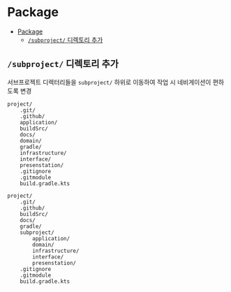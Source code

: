 # Package

- [Package](#package)
    - [`/subproject/` 디렉토리 추가](#subproject-디렉토리-추가)

## `/subproject/` 디렉토리 추가

서브프로젝트 디렉터리들을 `subproject/` 하위로 이동하여 작업 시 네비게이션이 편하도록 변경

```ASIS
project/
    .git/
    .github/
    application/
    buildSrc/
    docs/
    domain/
    gradle/
    infrastructure/
    interface/
    presenstation/
    .gitignore
    .gitmodule
    build.gradle.kts
```

```TOBE
project/
    .git/
    .github/
    buildSrc/
    docs/
    gradle/
    subproject/
        application/
        domain/
        infrastructure/
        interface/
        presenstation/
    .gitignore
    .gitmodule
    build.gradle.kts
```
